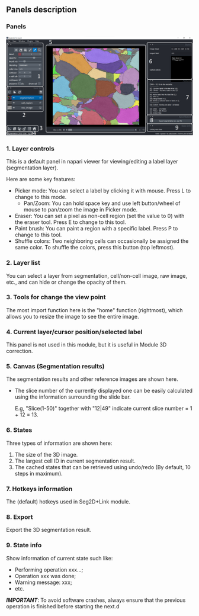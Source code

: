 ## Panels description

### Panels
![para_panels](./pictures/round1_panel_description.png)

### 1. Layer controls
This is a default panel in napari viewer for viewing/editing a label layer (segmentation layer).

Here are some key features:

- Picker mode: You can select a label by clicking it with mouse. Press L to change to this mode.
    - Pan/Zoom: You can hold space key and use left button/wheel of mouse to pan/zoom the image in Picker mode.
- Eraser: You can set a pixel as non-cell region (set the value to 0) with the eraser tool. Press E to change to this tool.
- Paint brush: You can paint a region with a specific label. Press P to change to this tool.
- Shuffle colors: Two neighboring cells can occasionally be assigned the same color. To shuffle the colors, press this button (top leftmost).

### 2. Layer list
You can select a layer from segmentation, cell/non-cell image, raw image, etc., and can hide or change the opacity of them.

### 3. Tools for change the view point
The most import function here is the "home" function (rightmost), which allows you to resize the image to see the entire image.

### 4. Current layer/cursor position/selected label
This panel is not used in this module, but it is useful in Module 3D correction.

### 5. Canvas (Segmentation results)
The segmentation results and other reference images are shown here.

- The slice number of the currently displayed one can be easily calculated using the information surrounding the slide bar.

    E.g, "Slice(1-50)" together with "12|49" indicate current slice number = 1 + 12 = 13.

### 6. States
Three types of information are shown here:

1. The size of the 3D image.
2. The largest cell ID in current segmentation result.
3. The cached states that can be retrieved using undo/redo (By default, 10 steps in maximum).

### 7. Hotkeys information
The (default) hotkeys used in Seg2D+Link module.

### 8. Export 
Export the 3D segmentation result.

### 9. State info
Show information of current state such like:

- Performing operation xxx...;
- Operation xxx was done;
- Warning message: xxx;
- etc.

***IMPORTANT***: 
To avoid software crashes, always ensure that the previous operation is finished before starting the next.d